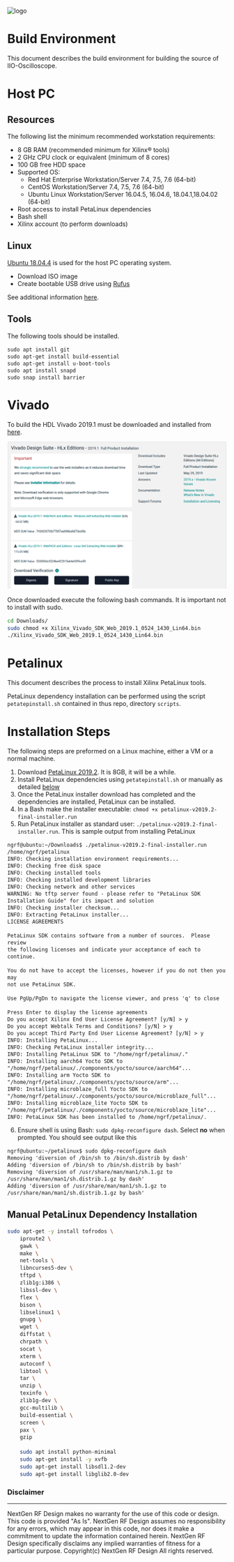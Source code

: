 
![logo](https://www.nextgenrf.com/assets/uploads/2020/06/logo.jpg)

# Build Environment 

This document describes the build environment for building the source of IIO-Oscilloscope.
# Host PC

##  Resources

  The following list the minimum recommended workstation requirements:
  - 8 GB RAM (recommended minimum for Xilinx® tools)
  - 2 GHz CPU clock or equivalent (minimum of 8 cores)
  - 100 GB free HDD space
  - Supported OS:
      - Red Hat Enterprise Workstation/Server 7.4, 7.5, 7.6 (64-bit)
      - CentOS Workstation/Server 7.4, 7.5, 7.6 (64-bit)
      - Ubuntu Linux Workstation/Server 16.04.5, 16.04.6, 18.04.1,18.04.02 (64-bit)
- Root access to install PetaLinux dependencies
- Bash shell
- Xilinx account (to perform downloads)

## Linux

[Ubuntu 18.04.4](http://old-releases.ubuntu.com/releases/18.04.4/ubuntu-18.04-desktop-amd64.iso) is used for the host PC operating system.

* Download ISO image
* Create bootable USB drive using [Rufus](https://rufus.ie/) 

See additional information [here](https://ubuntu.com/tutorials/create-a-usb-stick-on-windows#1-overview).

## Tools

The following tools should be installed.

```
sudo apt install git
sudo apt-get install build-essential
sudo apt-get install u-boot-tools 
sudo apt install snapd
sudo snap install barrier
```

# Vivado

To build the HDL Vivado 2019.1 must be downloaded and installed from [here](https://www.xilinx.com/support/download/index.html/content/xilinx/en/downloadNav/vivado-design-tools/archive.html).  

![vivado_2019.1_download](images/vivado_2019_1_download.png)

Once downloaded execute the following bash commands. It is important not to install with sudo.

```bash
cd Downloads/
sudo chmod +x Xilinx_Vivado_SDK_Web_2019.1_0524_1430_Lin64.bin
./Xilinx_Vivado_SDK_Web_2019.1_0524_1430_Lin64.bin
```
# Petalinux
This document describes the process to install Xilinx PetaLinux tools.

PetaLinux dependency installation can be performed using the script `petatepinstall.sh` contained in thus repo, directory `scripts`. 

# Installation Steps
The following steps are preformed on a Linux machine, either a VM or a normal machine.

1. Download [PetaLinux 2019.2](https://www.xilinx.com/support/download/index.html/content/xilinx/en/downloadNav/embedded-design-tools/2019-2.html).  It is 8GB, it will be a while.
2. Install PetaLinux dependencies using `petatepinstall.sh` or manually as detailed [below](#manual-petalinux-dependency-installation)
3. Once the PetaLinux installer download has completed and the dependencies are installed, PetaLinux can be installed.
4. In a Bash make the installer executable: `chmod +x petalinux-v2019.2-final-installer.run`
5. Run PetaLinux installer as standard user: `./petalinux-v2019.2-final-installer.run`.  This is sample output from installing PetaLinux

```shell
ngrf@ubuntu:~/Downloads$ ./petalinux-v2019.2-final-installer.run /home/ngrf/petalinux
INFO: Checking installation environment requirements...
INFO: Checking free disk space                                                                                                
INFO: Checking installed tools                                                                                                
INFO: Checking installed development libraries                                                                                
INFO: Checking network and other services                                                                                     
WARNING: No tftp server found - please refer to "PetaLinux SDK Installation Guide" for its impact and solution                
INFO: Checking installer checksum...                                                                                          
INFO: Extracting PetaLinux installer...                                                                                                                                                                                                                                                             
LICENSE AGREEMENTS                                                                                                                                       

PetaLinux SDK contains software from a number of sources.  Please review
the following licenses and indicate your acceptance of each to continue.

You do not have to accept the licenses, however if you do not then you may 
not use PetaLinux SDK.

Use PgUp/PgDn to navigate the license viewer, and press 'q' to close

Press Enter to display the license agreements
Do you accept Xilinx End User License Agreement? [y/N] > y
Do you accept Webtalk Terms and Conditions? [y/N] > y
Do you accept Third Party End User License Agreement? [y/N] > y
INFO: Installing PetaLinux...
INFO: Checking PetaLinux installer integrity...
INFO: Installing PetaLinux SDK to "/home/ngrf/petalinux/."
INFO: Installing aarch64 Yocto SDK to "/home/ngrf/petalinux/./components/yocto/source/aarch64"...
INFO: Installing arm Yocto SDK to "/home/ngrf/petalinux/./components/yocto/source/arm"...
INFO: Installing microblaze_full Yocto SDK to "/home/ngrf/petalinux/./components/yocto/source/microblaze_full"...
INFO: Installing microblaze_lite Yocto SDK to "/home/ngrf/petalinux/./components/yocto/source/microblaze_lite"...
INFO: PetaLinux SDK has been installed to /home/ngrf/petalinux/.

```
6. Ensure shell is using Bash: `sudo dpkg-reconfigure dash`.  Select **no** when prompted.  You should see output like this
```shell
ngrf@ubuntu:~/petalinux$ sudo dpkg-reconfigure dash
Removing 'diversion of /bin/sh to /bin/sh.distrib by dash'
Adding 'diversion of /bin/sh to /bin/sh.distrib by bash'
Removing 'diversion of /usr/share/man/man1/sh.1.gz to /usr/share/man/man1/sh.distrib.1.gz by dash'
Adding 'diversion of /usr/share/man/man1/sh.1.gz to /usr/share/man/man1/sh.distrib.1.gz by bash'

```
## Manual PetaLinux Dependency Installation

```bash
sudo apt-get -y install tofrodos \
    iproute2 \
    gawk \
    make \
    net-tools \
    libncurses5-dev \
    tftpd \
    zlib1g:i386 \
    libssl-dev \
    flex \
    bison \
    libselinux1 \
    gnupg \
    wget \
    diffstat \
    chrpath \
    socat \
    xterm \
    autoconf \
    libtool \
    tar \
    unzip \
    texinfo \
    zlib1g-dev \
    gcc-multilib \
    build-essential \
    screen \
    pax \
    gzip

    sudo apt install python-minimal
    sudo apt-get install -y xvfb
    sudo apt-get install libsdl1.2-dev
    sudo apt-get install libglib2.0-dev
```


### Disclaimer
----------------------
NextGen RF Design makes no warranty for the use of this code or design. This code is provided  "As Is". NextGen RF Design assumes no responsibility for
any errors, which may appear in this code, nor does it make a commitment to update the information contained herein. NextGen RF Design specifically
disclaims any implied warranties of fitness for a particular purpose.
Copyright(c) NextGen RF Design
All rights reserved.

